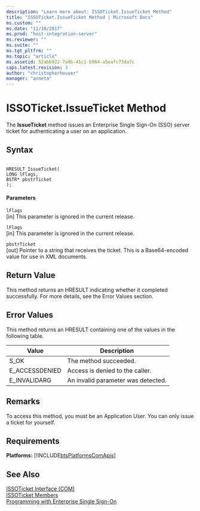 ```yaml
---
description: "Learn more about: ISSOTicket.IssueTicket Method"
title: "ISSOTicket.IssueTicket Method | Microsoft Docs"
ms.custom: ""
ms.date: "11/30/2017"
ms.prod: "host-integration-server"
ms.reviewer: ""
ms.suite: ""
ms.tgt_pltfrm: ""
ms.topic: "article"
ms.assetid: 52abb922-7a9b-41c1-b964-a5eafc73da7c
caps.latest.revision: 3
author: "christopherhouser"
manager: "anneta"
---
```

# ISSOTicket.IssueTicket Method
The **IssueTicket** method issues an Enterprise Single Sign-On (SSO) server ticket for authenticating a user on an application.  
  
## Syntax  
  
```cpp#  
  
HRESULT IssueTicket(  
LONG lFlags,  
BSTR* pbstrTicket  
);  
```  
  
#### Parameters  
 `lFlags`  
 [in]  This parameter is ignored in the current release.  
  
 `lFlags`  
 [in]  This parameter is ignored in the current release.  
  
 `pbstrTicket`  
 [out]  Pointer to a string that receives the ticket. This is a Base64-encoded value for use in XML documents.  
  
## Return Value  
 This method returns an HRESULT indicating whether it completed successfully. For more details, see the Error Values section.  
  
## Error Values  
 This method returns an HRESULT containing one of the values in the following table.  
  
|Value|Description|  
|-----------|-----------------|  
|S_OK|The method succeeded.|  
|E_ACCESSDENIED|Access is denied to the caller.|  
|E_INVALIDARG|An invalid parameter was detected.|  
  
## Remarks  
 To access this method, you must be an Application User. You can only issue a ticket for yourself.  
  
## Requirements  
 **Platforms:**  [!INCLUDE[btsPlatformsComApis](../includes/btsplatformscomapis-md.md)]  
  
## See Also  
 [ISSOTicket Interface (COM)](../esso/issoticket-interface-com.md)   
 [ISSOTicket Members](../esso/issoticket-members.md)   
 [Programming with Enterprise Single Sign-On](../esso/programming-with-enterprise-single-sign-on.md)
